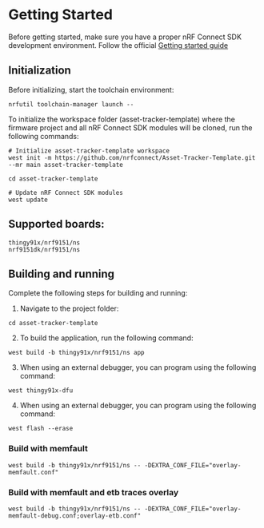 # Getting Started

Before getting started, make sure you have a proper nRF Connect SDK development environment. Follow the official [Getting started guide](https://docs.nordicsemi.com/bundle/ncs-latest/page/nrf/installation.html)


## Initialization
Before initializing, start the toolchain environment:
```shell
nrfutil toolchain-manager launch --
```

To initialize the workspace folder (asset-tracker-template) where the firmware project and all nRF Connect SDK modules will be cloned, run the following commands:
```shell
# Initialize asset-tracker-template workspace
west init -m https://github.com/nrfconnect/Asset-Tracker-Template.git --mr main asset-tracker-template

cd asset-tracker-template

# Update nRF Connect SDK modules
west update
```

## Supported boards:
```shell
thingy91x/nrf9151/ns
nrf9151dk/nrf9151/ns
```

## Building and running
Complete the following steps for building and running:

1. Navigate to the project folder:
```shell
cd asset-tracker-template
```

2. To build the application, run the following command:
```shell
west build -b thingy91x/nrf9151/ns app
```

3. When using an external debugger, you can program using the following command:
```shell
west thingy91x-dfu
```

4. When using an external debugger, you can program using the following command:
```shell
west flash --erase
```

### Build with memfault
```shell
west build -b thingy91x/nrf9151/ns -- -DEXTRA_CONF_FILE="overlay-memfault.conf"
```

### Build with memfault and etb traces overlay
```shell
west build -b thingy91x/nrf9151/ns -- -DEXTRA_CONF_FILE="overlay-memfault-debug.conf;overlay-etb.conf"
```
